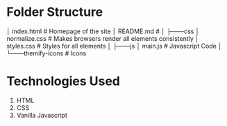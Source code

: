 Folder Structure
============================
│   index.html                  # Homepage of the site
│   README.md                   #
│
├───css
│       normalize.css           # Makes browsers render all elements consistently
│       styles.css              # Styles for all elements
│
├───js
│       main.js                 # Javascript Code
│
└───themify-icons               # Icons 


Technologies Used
============================
1. HTML
2. CSS
3. Vanilla Javascript
